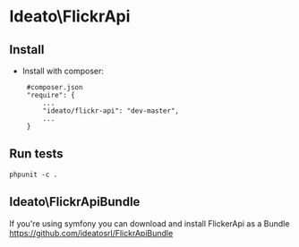 Ideato\FlickrApi
========================

Install
--------

 * Install with composer:

        #composer.json
        "require": {
            ...
            "ideato/flickr-api": "dev-master",
            ...
        }
        
Run tests
----------

    phpunit -c .


Ideato\FlickrApiBundle
----------------------

If you're using symfony you can download and install FlickerApi as a Bundle https://github.com/ideatosrl/FlickrApiBundle


